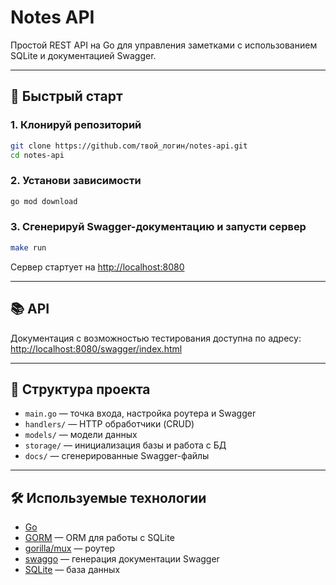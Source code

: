 # Notes API

Простой REST API на Go для управления заметками с использованием SQLite и документацией Swagger.

---

## 🚀 Быстрый старт

### 1. Клонируй репозиторий

```bash
git clone https://github.com/твой_логин/notes-api.git
cd notes-api
```

### 2. Установи зависимости

```bash
go mod download
```

### 3. Сгенерируй Swagger-документацию и запусти сервер

```bash
make run
```

Сервер стартует на [http://localhost:8080](http://localhost:8080)

---

## 📚 API

Документация с возможностью тестирования доступна по адресу:  
[http://localhost:8080/swagger/index.html](http://localhost:8080/swagger/index.html)

---

## 🔧 Структура проекта

- `main.go` — точка входа, настройка роутера и Swagger  
- `handlers/` — HTTP обработчики (CRUD)  
- `models/` — модели данных  
- `storage/` — инициализация базы и работа с БД  
- `docs/` — сгенерированные Swagger-файлы  

---

## 🛠 Используемые технологии

- [Go](https://golang.org/)  
- [GORM](https://gorm.io/) — ORM для работы с SQLite  
- [gorilla/mux](https://github.com/gorilla/mux) — роутер  
- [swaggo](https://github.com/swaggo/swag) — генерация документации Swagger  
- [SQLite](https://www.sqlite.org/index.html) — база данных